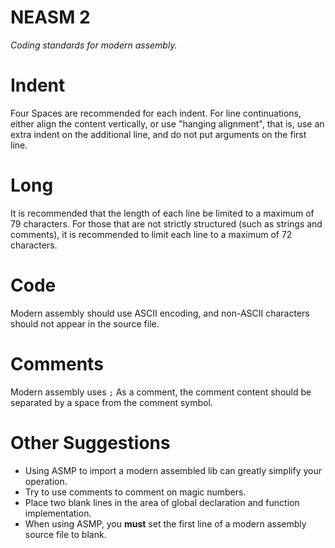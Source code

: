 # NEASM 2
*Coding standards for modern assembly.*

# Indent
Four Spaces are recommended for each indent. For line continuations, either align the content vertically, or use "hanging alignment", that is, use an extra indent on the additional line, and do not put arguments on the first line.

# Long
It is recommended that the length of each line be limited to a maximum of 79 characters.
For those that are not strictly structured (such as strings and comments), it is recommended to limit each line to a maximum of 72 characters.

# Code
Modern assembly should use ASCII encoding, and non-ASCII characters should not appear in the source file.

# Comments
Modern assembly uses ```;``` As a comment, the comment content should be separated by a space from the comment symbol.

# Other Suggestions
- Using ASMP to import a modern assembled lib can greatly simplify your operation.
- Try to use comments to comment on magic numbers.
- Place two blank lines in the area of global declaration and function implementation.
- When using ASMP, you **must** set the first line of a modern assembly source file to blank.
